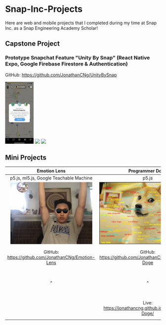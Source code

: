 # Snap-Inc-Projects

Here are web and mobile projects that I completed during my time at Snap Inc. as a Snap Engineering Academy Scholar!

## Capstone Project

### Prototype Snapchat Feature "Unity By Snap" (React Native Expo, Google Firebase Firestore & Authentication)
GitHub: https://github.com/JonathanCNg/UnityBySnap
<p>
  <img src="Samples/UnityBySnap.png" height="200"/>
  <img src="Samples/BitmojiWalkthroughDemo.gif" height="200"/>
  <img src="Samples/CoCoDemo.gif" height="200"/>
</p>

## Mini Projects

Emotion Lens | Programmer Doge | Seaside Bakery
:-------------------------:|:-------------------------:|:-------------------------:
p5.js, ml5.js, Google Teachable Machine | p5.js | HTML/CSS/JS
<img src="Samples/EmotionLens.png" height="200"/> | <img src="Samples/ProgrammerDoge.jpg" height="200"/> | <img src="Samples/SeasideDonuts.jpg" height="200"/>
GitHub: https://github.com/JonathanCNg/Emotion-Lens | GitHub: https://github.com/JonathanCNg/Programmer-Doge | GitHub: https://github.com/Snap-Engineering-Academy-2021/food-town
^ | ^ | My Code: https://github.com/Snap-Engineering-Academy-2021/food-town/tree/main/jonathan 
&nbsp; | Live: https://jonathancng.github.io/Programmer-Doge/ | Live: https://snap-engineering-academy-2021.github.io/food-town/jonathan/index.html
